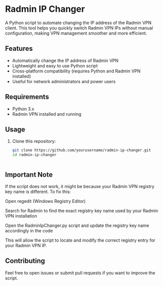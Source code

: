 # Radmin IP Changer

A Python script to automate changing the IP address of the Radmin VPN client. This tool helps you quickly switch Radmin VPN IPs without manual configuration, making VPN management smoother and more efficient.

## Features

- Automatically change the IP address of Radmin VPN  
- Lightweight and easy to use Python script  
- Cross-platform compatibility (requires Python and Radmin VPN installed)  
- Useful for network administrators and power users  

## Requirements

- Python 3.x  
- Radmin VPN installed and running  

## Usage

1. Clone this repository:
   ```bash
   git clone https://github.com/yourusername/radmin-ip-changer.git
   cd radmin-ip-changer



## Important Note
If the script does not work, it might be because your Radmin VPN registry key name is different. To fix this:

Open regedit (Windows Registry Editor)

Search for Radmin to find the exact registry key name used by your Radmin VPN installation

Open the RadminIpChanger.py script and update the registry key name accordingly in the code

This will allow the script to locate and modify the correct registry entry for your Radmin VPN IP.



## Contributing
Feel free to open issues or submit pull requests if you want to improve the script.
